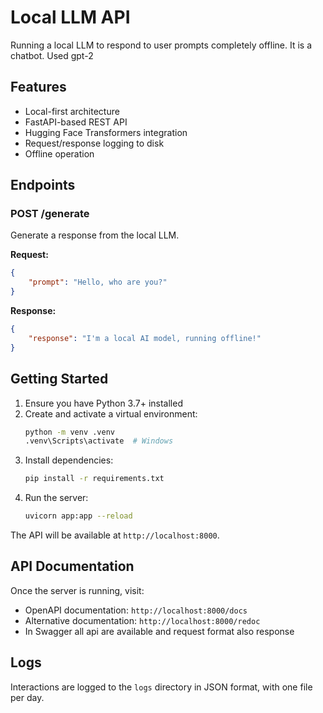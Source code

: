 # Local LLM API

Running a local LLM to respond to user prompts completely offline. It is a chatbot. Used gpt-2

## Features

- Local-first architecture
- FastAPI-based REST API
- Hugging Face Transformers integration
- Request/response logging to disk
- Offline operation

## Endpoints

### POST /generate

Generate a response from the local LLM.

**Request:**
```json
{
    "prompt": "Hello, who are you?"
}
```

**Response:**
```json
{
    "response": "I'm a local AI model, running offline!"
}
```

## Getting Started

1. Ensure you have Python 3.7+ installed
2. Create and activate a virtual environment:
   ```bash
   python -m venv .venv
   .venv\Scripts\activate  # Windows
   ```
3. Install dependencies:
   ```bash
   pip install -r requirements.txt
   ```
4. Run the server:
   ```bash
   uvicorn app:app --reload
   ```

The API will be available at `http://localhost:8000`.

## API Documentation

Once the server is running, visit:
- OpenAPI documentation: `http://localhost:8000/docs`
- Alternative documentation: `http://localhost:8000/redoc`
- In Swagger all api are available and request format also response 
## Logs

Interactions are logged to the `logs` directory in JSON format, with one file per day.
